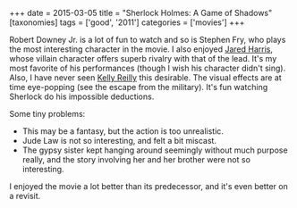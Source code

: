 +++
date = 2015-03-05
title = "Sherlock Holmes: A Game of Shadows"
[taxonomies]
tags = ['good', '2011']
categories = ['movies']
+++

Robert Downey Jr. is a lot of fun to watch and so is Stephen Fry, who
plays the most interesting character in the movie. I also enjoyed [Jared
Harris], whose villain character offers superb rivalry with that of the
lead. It's my most favorite of his performances (though I wish his
character didn't sing). Also, I have never seen [Kelly Reilly] this
desirable. The visual effects are at time eye-popping (see the escape
from the military). It's fun watching Sherlock do his impossible
deductions.

Some tiny problems:

-   This may be a fantasy, but the action is too unrealistic.
-   Jude Law is not so interesting, and felt a bit miscast.
-   The gypsy sister kept hanging around seemingly without much purpose
    really, and the story involving her and her brother were not so
    interesting.

I enjoyed the movie a lot better than its predecessor, and it's even
better on a revisit.

  [Jared Harris]: http://en.wikipedia.org/wiki/Jared_Harris
  [Kelly Reilly]: http://en.wikipedia.org/wiki/Kelly_Reilly
